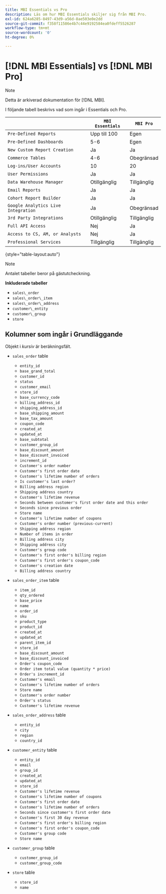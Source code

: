 ```yaml
---
title: MBI Essentials vs Pro
description: Läs om hur MBI Essentials skiljer sig från MBI Pro.
exl-id: 624a6285-8497-43d9-a56d-8ae503e0e2dd
source-git-commit: f358f11586e4b7c44e9192584ea0fdeff5526287
workflow-type: tm+mt
source-wordcount: '0'
ht-degree: 0%

---
```


# [!DNL MBI Essentials] vs [!DNL MBI Pro]

>[!NOTE]
>
>Detta är arkiverad dokumentation för [!DNL MBI].

I följande tabell beskrivs vad som ingår i Essentials och Pro.

|  | **`MBI Essentials`** | **`MBI Pro`** |
|-----|-----|-----|
| `Pre-Defined Reports` | Upp till 100 | Egen |
| `Pre-Defined Dashboards` | 5-6 | Egen |
| `New Custom Report Creation` | Ja | Ja |
| `Commerce Tables` | 4-6 | Obegränsad |
| `Log-ins/User Accounts` | 10 | 20 |
| `User Permissions` | Ja | Ja |
| `Data Warehouse Manager` | Otillgänglig | Tillgänglig |
| `Email Reports` | Ja | Ja |
| `Cohort Report Builder` | Ja | Ja |
| `Google Analytics Live Integration` | Ja | Obegränsad |
| `3rd Party Integrations` | Otillgänglig | Tillgänglig |
| `Full API Access` | Nej | Ja |
| `Access to CS, AM, or Analysts` | Nej | Ja |
| `Professional Services` | Tillgänglig | Tillgänglig |

{style="table-layout:auto"}

>[!NOTE]
>
>Antalet tabeller beror på gästutcheckning.

**Inkluderade tabeller**

* `sales\_order`
* `sales\_order\_item`
* `sales\_order\_address`
* `customer\_entity`
* `customer\_group`
* `store`

## Kolumner som ingår i Grundläggande

Objekt i _kursiv_ är beräkningsfält.

* `sales_order` table
   * `entity_id`
   * `base_grand_total`
   * `customer_id`
   * `status`
   * `customer_email`
   * `store_id`
   * `base_currency_code`
   * `billing_address_id`
   * `shipping_address_id`
   * `base_shipping_amount`
   * `base_tax_amount`
   * `coupon_code`
   * `created_at`
   * `updated_at`
   * `base_subtotal`
   * `customer_group_id`
   * `base_discount_amount`
   * `base_discount_invoiced`
   * `increment_id`
   * `Customer's order number`
   * `Customer's first order date`
   * `Customer's lifetime number of orders`
   * `Is customer's last order?`
   * `Billing address region`
   * `Shipping address country`
   * `Customer's lifetime revenue`
   * `Seconds between customer's first order date and this order`
   * `Seconds since previous order`
   * `Store name`
   * `Customer's lifetime number of coupons`
   * `Customer's order number (previous-current)`
   * `Shipping address region`
   * `Number of items in order`
   * `Billing address city`
   * `Shipping address city`
   * `Customer's group code`
   * `Customer's first order's billing region`
   * `Customer's first order's coupon_code`
   * `Customer's creation date`
   * `Billing address country`

* `sales_order_item` table
   * `item_id`
   * `qty_ordered`
   * `base_price`
   * `name`
   * `order_id`
   * `sku`
   * `product_type`
   * `product_id`
   * `created_at`
   * `updated_at`
   * `parent_item_id`
   * `store_id`
   * `base_discount_amount`
   * `base_discount_invoiced`
   * `Order's coupon_code`
   * `Order item total value (quantity * price)`
   * `Order's increment_id`
   * `Customer's email`
   * `Customer's lifetime number of orders`
   * `Store name`
   * `Customer's order number`
   * `Order's status`
   * `Customer's lifetime revenue`

* `sales_order_address` table
   * `entity_id`
   * `city`
   * `region`
   * `country_id`

* `customer_entity` table
   * `entity_id`
   * `email`
   * `group_id`
   * `created_at`
   * `updated_at`
   * `store_id`
   * `Customer's lifetime revenue`
   * `Customer's lifetime number of coupons`
   * `Customer's first order date`
   * `Customer's lifetime number of orders`
   * `Seconds since customer's first order date`
   * `Customer's first 30 day revenue`
   * `Customer's first order's billing region`
   * `Customer's first order's coupon_code`
   * `Customer's group code`
   * `Store name`

* `customer_group` table
   * `customer_group_id`
   * `customer_group_code`

* `store` table
   * `store_id`
   * `name`
